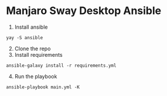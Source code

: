 # Manjaro Sway Desktop Ansible

1. Install ansible
```
yay -S ansible
```
2. Clone the repo
3. Install requirements 
```
ansible-galaxy install -r requirements.yml
```
4. Run the playbook 
```
ansible-playbook main.yml -K
```